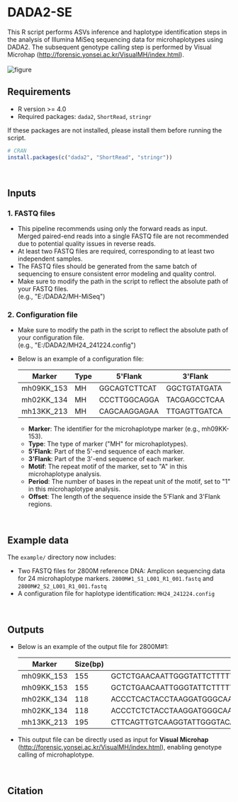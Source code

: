 # DADA2-SE
This R script performs ASVs inference and haplotype identification steps in the analysis of Illumina MiSeq sequencing data for microhaplotypes using DADA2. The subsequent genotype calling step is performed by Visual Microhap (http://forensic.yonsei.ac.kr/VisualMH/index.html).
<br> 
<br> 
![figure](https://github.com/user-attachments/assets/e8381d63-39fb-4836-82fc-f63a7eeb89e9)
<br>

## Requirements
- R version >= 4.0
- Required packages: `dada2`, `ShortRead`, `stringr`

If these packages are not installed, please install them before running the script. 

```r
# CRAN
install.packages(c("dada2", "ShortRead", "stringr"))
```
<br>

## Inputs

### 1. FASTQ files 
- This pipeline recommends using only the forward reads as input.
  Merged paired-end reads into a single FASTQ file are not recommended due to potential quality issues in reverse reads.
- At least two FASTQ files are required, corresponding to at least two independent samples.
- The FASTQ files should be generated from the same batch of sequencing to ensure consistent error modeling and quality control.
- Make sure to modify the path in the script to reflect the absolute path of your FASTQ files.
  <br> (e.g., "E:/DADA2/MH-MiSeq") 


### 2. Configuration file 
- Make sure to modify the path in the script to reflect the absolute path of your configuration file.
  <br> (e.g., "E:/DADA2/MH24_241224.config")
  
- Below is an example of a configuration file:

    | Marker      | Type | 5'Flank       | 3'Flank       | Motif | Period | Offset |
    |-------------|------|----------------|----------------|-------|--------|--------|
    | mh09KK_153  | MH   | GGCAGTCTTCAT   | GGCTGTATGATA   | A     | 1      | 155    |
    | mh02KK_134  | MH   | CCCTTGGCAGGA   | TACGAGCCTCAA   | A     | 1      | 118    |
    | mh13KK_213  | MH   | CAGCAAGGAGAA   | TTGAGTTGATCA   | A     | 1      | 194    |

  - **Marker**: The identifier for the microhaplotype marker (e.g., mh09KK-153).
  - **Type**: The type of marker ("MH" for microhaplotypes).
  - **5'Flank**: Part of the 5'-end sequence of each marker.
  - **3'Flank**: Part of the 3'-end sequence of each marker.
  - **Motif**: The repeat motif of the marker, set to "A" in this microhaplotype analysis.
  - **Period**: The number of bases in the repeat unit of the motif, set to "1" in this microhaplotype analysis.
  - **Offset**: The length of the sequence inside the 5'Flank and 3'Flank regions.

<br>

## Example data 
The `example/` directory now includes:
- Two FASTQ files for 2800M reference DNA: Amplicon sequencing data for 24 microhaplotype markers. `2800M#1_S1_L001_R1_001.fastq` and `2800M#2_S2_L001_R1_001.fastq`<br> 
- A configuration file for haplotype identification: `MH24_241224.config`

<br>

## Outputs



- Below is an example of the output file for 2800M#1:

    | Marker      | Size(bp) | Sequence                                                                                                                                                                                                                                      | Coverage#1 | Coverage#2 |
    |-------------|----------------|----------------------------------------------------------------------------------------------------------------------------------------------------------------------------------------------------------------------------------------------|---------------|------|
    | mh09KK_153  | 155            | GCTCTGAACAATTGGGTATTCTTTTTTCTTAGAGCCCAGATGCATTTTTTTGAAAGTCGTTCCAGGGGCCTGAGATGAAGTGGGGGTGTGAGAAGTAAGTTGGCTAGGGCAGATAGAACCTAAGTGTCTTCTCCTTAAGTCAGCTCCCCTTATGA                                     | 1677          | 0    |
    | mh09KK_153  | 155            | GCTCTGAACAATTGGGTATTCTTTTTTCTTAGAGCCCAGATGCATTTTTTTGAAAGTCGTTCCAGGGGCCTGAGATGAAGTGGGGGTGTGAGAAGTAAGTTGGCTAGGGCAGATAGCACCTAAGTGTCTTCTCCTTAAGTCAGCTCCCCTTATGA                                     | 1186          | 0    |
    | mh02KK_134  | 118            | ACCCTCACTACCTAAGGATGGGCAATGGCTCATGAGTGAGAAACATGGAGCCGTGGGAACTCAGAATGACATGCTACCTGGAGATTGTGGTAACGCCCTGTTTTTTTGTGGGCATATC                                                                                   | 1651          | 0    |
    | mh02KK_134  | 118            | ACCCTCTCTACCTAAGGATGGGCAATGGCTTATGAGTGAGAAACATGGAGCCGTGGGAACTCAGAATGACATGCTACCTGGAGATTGTGGTAACGCCCTGTTTTTTTGTGGGCATATC                                                                                   | 1429          | 0    |
    | mh13KK_213  | 195            | CTTCAGTTGTCAAGGTATTGGGTACAGGGGTCAGAAAGAAACATGACTCCATGGACCACTGCTTGGCCCAAGACCAGATGTCAAAACCACAGAGCCCTGCTGTAGAGCATTACAAATGTATTCCACCAAATGTTGGGATGCATCCTAGACCTGTGCTGACCAGCAGTCCCCAGCTGTGAGGAGAAGCCCGCCATT | 2133          | 0    |

- This output file can be directly used as input for **Visual Microhap** (http://forensic.yonsei.ac.kr/VisualMH/index.html), enabling genotype calling of microhaplotype.

<br>

## Citation
